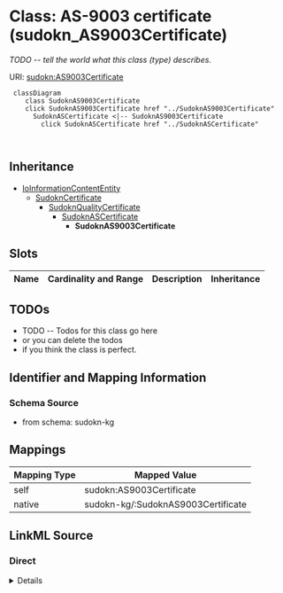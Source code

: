 

# Class: AS-9003 certificate (sudokn_AS9003Certificate)


_TODO -- tell the world what this class (type) describes._





URI: [sudokn:AS9003Certificate](http://asu.edu/semantics/SUDOKN/AS9003Certificate)






```mermaid
 classDiagram
    class SudoknAS9003Certificate
    click SudoknAS9003Certificate href "../SudoknAS9003Certificate"
      SudoknASCertificate <|-- SudoknAS9003Certificate
        click SudoknASCertificate href "../SudoknASCertificate"
      
      
```





## Inheritance
* [IoInformationContentEntity](../classes/IoInformationContentEntity.md)
    * [SudoknCertificate](../classes/SudoknCertificate.md)
        * [SudoknQualityCertificate](../classes/SudoknQualityCertificate.md)
            * [SudoknASCertificate](../classes/SudoknASCertificate.md)
                * **SudoknAS9003Certificate**



## Slots

| Name | Cardinality and Range | Description | Inheritance |
| ---  | --- | --- | --- |









## TODOs

* TODO -- Todos for this class go here
* or you can delete the todos
* if you think the class is perfect.

## Identifier and Mapping Information







### Schema Source


* from schema: sudokn-kg




## Mappings

| Mapping Type | Mapped Value |
| ---  | ---  |
| self | sudokn:AS9003Certificate |
| native | sudokn-kg/:SudoknAS9003Certificate |







## LinkML Source

<!-- TODO: investigate https://stackoverflow.com/questions/37606292/how-to-create-tabbed-code-blocks-in-mkdocs-or-sphinx -->

### Direct

<details>
```yaml
name: sudokn_AS9003Certificate
description: TODO -- tell the world what this class (type) describes.
title: AS-9003 certificate
todos:
- TODO -- Todos for this class go here
- or you can delete the todos
- if you think the class is perfect.
notes:
- Class with 0 occurences.
from_schema: sudokn-kg
is_a: sudokn_ASCertificate
class_uri: sudokn:AS9003Certificate

```
</details>

### Induced

<details>
```yaml
name: sudokn_AS9003Certificate
description: TODO -- tell the world what this class (type) describes.
title: AS-9003 certificate
todos:
- TODO -- Todos for this class go here
- or you can delete the todos
- if you think the class is perfect.
notes:
- Class with 0 occurences.
from_schema: sudokn-kg
is_a: sudokn_ASCertificate
class_uri: sudokn:AS9003Certificate

```
</details>